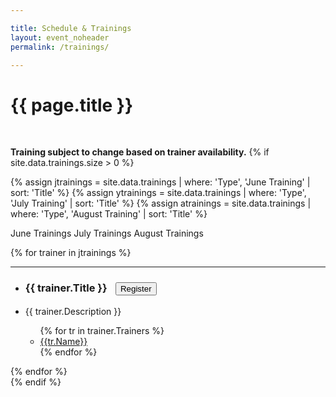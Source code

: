 ```yaml
---

title: Schedule & Trainings
layout: event_noheader
permalink: /trainings/

---
```


<link rel="stylesheet" type="text/css" href="/assets/css/training.css">

# {{ page.title }}
<br>

**Training subject to change based on trainer availability.**
{% if site.data.trainings.size > 0 %}

{% assign jtrainings = site.data.trainings | where: 'Type', 'June Training' | sort: 'Title' %}
{% assign ytrainings = site.data.trainings | where: 'Type', 'July Training' | sort: 'Title' %}
{% assign atrainings = site.data.trainings | where: 'Type', 'August Training' | sort: 'Title' %}

<a id='jtrainings' class='active'>June Trainings</a>
<a id='ytrainings' class='inactive'>July Trainings</a>
<a id='atrainings' class='inactive'>August Trainings</a>

<div id='June' style='display:block;'>
{% for trainer in jtrainings %}
<section class="trainer-section" id="{{trainer.SectionId}}">
<hr>
<ul>
<li><h3 class='training-header'>{{ trainer.Title }}<button class="cta-button grey" onclick="location.href='{{trainer.URL}}';" style="margin-left:1em;cursor: pointer;max-width=80px;">Register</button></h3></li>
<li class="training-desc">{{ trainer.Description }}</li>
    <ul>
        {% for tr in trainer.Trainers %}
        <li><div class="training-container"><a href="/trainers/#{{tr.TrainerId}}" title="{{tr.Biography}}"><div class="training-image" style="background-image:url('{{tr.Image}}');"></div>{{tr.Name}}</a></div></li>
        {% endfor %}
    </ul>
</ul>
</section>
{% endfor %}
</div>
<div id='July' style='display:none;'>
{% for trainer in ytrainings %}
<section class="trainer-section" id="{{trainer.SectionId}}">
<hr>
<ul>
<li><h3 class='training-header'>{{ trainer.Title }}<button class="cta-button grey" onclick="location.href='{{trainer.URL}}';" style="margin-left:1em;cursor: pointer;max-width=80px;">Register</button></h3></li>
<li class="training-desc">{{ trainer.Description }}</li>
    <ul>
        {% for tr in trainer.Trainers %}
        <li><div class="training-container"><a href="/trainers/#{{tr.TrainerId}}" title="{{tr.Biography}}"><div class="training-image" style="background-image:url('{{tr.Image}}');"></div>{{tr.Name}}</a></div></li>
        {% endfor %}
    </ul>
</ul>
</section>
{% endfor %}
</div>
<div id='August' style='display:none;'>
{% for trainer in atrainings %}
<section class="trainer-section" id="{{trainer.SectionId}}">
<hr>
<ul>
<li><h3 class='training-header'>{{ trainer.Title }}<button class="cta-button grey" onclick="location.href='{{trainer.URL}}';" style="margin-left:1em;cursor: pointer;max-width=80px;">Register</button></h3></li>
<li class="training-desc">{{ trainer.Description }}</li>
    <ul>
        {% for tr in trainer.Trainers %}
        <li><div class="training-container"><a href="/trainers/#{{tr.TrainerId}}" title="{{tr.Biography}}"><div class="training-image" style="background-image:url('{{tr.Image}}');"></div>{{tr.Name}}</a></div></li>
        {% endfor %}
    </ul>
</ul>
</section>
{% endfor %}
</div>
{% endif %}

<script type="text/javascript">
    $(function(){
        $('#jtrainings').click(function(){
            $('#July').hide();
            $('#August').hide();
            $('#June').show();
            $('#ytrainings').removeClass('active');
            $('#atrainings').removeClass('active');
            $('#jtrainings').addClass('active');
            $('#ytrainings').addClass('inactive');
            $('#atrainings').addClass('inactive');            
            $('#jtrainings').removeClass('inactive');
        });

        $('#ytrainings').click(function(){
            $('#June').hide();
            $('#August').hide();
            $('#July').show();
            $('#jtrainings').removeClass('active');
            $('#atrainings').removeClass('active');
            $('#ytrainings').addClass('active');
            $('#jtrainings').addClass('inactive');
            $('#atrainings').addClass('inactive');            
            $('#ytrainings').removeClass('inactive');
        });
        $('#atrainings').click(function(){
            $('#June').hide();
            $('#July').hide();
            $('#August').show();
            $('#ytrainings').removeClass('active');
            $('#jtrainings').removeClass('active');
            $('#atrainings').addClass('active');
            $('#ytrainings').addClass('inactive');
            $('#jtrainings').addClass('inactive');            
            $('#atrainings').removeClass('inactive');
        });
    });
</script>